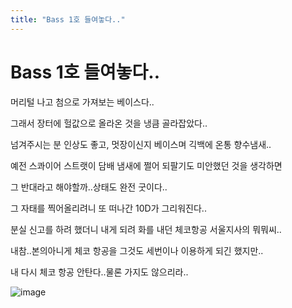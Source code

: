 ```yaml
---
title: "Bass 1호 들여놓다.."
---
```

# Bass 1호 들여놓다..

머리털 나고 첨으로 가져보는 베이스다..

그래서 장터에 헐값으로 올라온 것을 냉큼 골라잡았다..

넘겨주시는 분 인상도 좋고, 멋장이신지 베이스며 긱백에 온통 향수냄새..

예전 스콰이어 스트랫이 담배 냄새에 쩔어 되팔기도 미안했던 것을 생각하면

그 반대라고 해야할까..상태도 완전 굿이다..

그 자태를 찍어올리려니 또 떠나간 10D가 그리워진다..

분실 신고를 하려 했더니 내게 되려 화를 내던 체코항공 서울지사의 뭐뭐씨..

내참..본의아니게 체코 항공을 그것도 세번이나 이용하게 되긴 했지만..

내 다시 체코 항공 안탄다..물론 가지도 않으리라..

![image](bf7fec06a8d5cbbf349bf9ffbc6a44dc.png)


